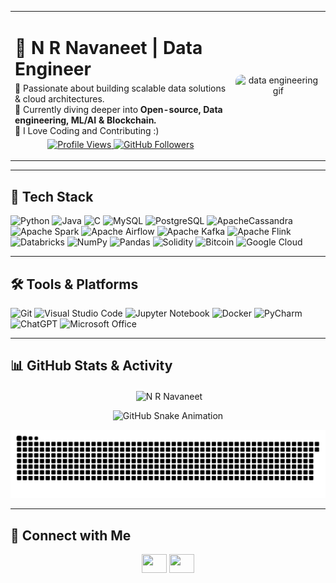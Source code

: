 <table>
  <tr>
    <td width="70%" valign="top">
      <h1 align="left" style="margin-bottom: 5px;">🚀 N R Navaneet | Data Engineer </h1>
      <p style="margin: 0;">
        🔹 Passionate about building scalable data solutions & cloud architectures.<br>
        🔹 Currently diving deeper into <b>Open-source, Data engineering, ML/AI & Blockchain.</b><br>
        🔹 I Love Coding and Contributing :)<br>
      </p>
      <p align="center" style="margin-top: 5px;">
        <a href="https://github.com/nrnavaneet">
          <img src="https://komarev.com/ghpvc/?username=nrnavaneet&label=Profile%20Views&color=blueviolet&style=for-the-badge" alt="Profile Views" />
        </a>
        <a href="https://github.com/nrnavaneet?tab=followers">
          <img src="https://img.shields.io/github/followers/nrnavaneet?color=blue&label=Followers&logo=github&style=for-the-badge" alt="GitHub Followers" />
        </a>
      </p>
    </td>
    <td width="30%" align="center">
      <img src="https://media1.giphy.com/media/v1.Y2lkPTc5MGI3NjExNjFnajUzNzN2aDNnd2JuNzU4bjU0dHZsdmQ1Y2lubW1iZTNoaG9taSZlcD12MV9pbnRlcm5hbF9naWZfYnlfaWQmY3Q9Zw/DbXSzkKLzy96e3uukf/giphy.gif" 
           height="200px" width="200px" 
           alt="data engineering gif" 
           style="border-radius: 10px;" />
    </td>
  </tr>
</table>



---


## 🚀 Tech Stack

![Python](https://img.shields.io/badge/Python-3776AB?style=for-the-badge&logo=python&logoColor=white)
![Java](https://img.shields.io/badge/java-%23ED8B00.svg?style=for-the-badge&logo=openjdk&logoColor=white)
![C](https://img.shields.io/badge/c-%2300599C.svg?style=for-the-badge&logo=c&logoColor=white)
![MySQL](https://img.shields.io/badge/MySQL-4479A1?style=for-the-badge&logo=mysql&logoColor=white)
![PostgreSQL](https://img.shields.io/badge/PostgreSQL-336791?style=for-the-badge&logo=postgresql&logoColor=white)
![ApacheCassandra](https://img.shields.io/badge/cassandra-%231287B1.svg?style=for-the-badge&logo=apache-cassandra&logoColor=white)
![Apache Spark](https://img.shields.io/badge/Apache_Spark-FDEE21?style=for-the-badge&logo=apachespark&logoColor=black)
![Apache Airflow](https://img.shields.io/badge/Apache%20Airflow-017CEE?style=for-the-badge&logo=Apache%20Airflow&logoColor=white)
![Apache Kafka](https://img.shields.io/badge/Apache_Kafka-231F20?style=for-the-badge&logo=apachekafka&logoColor=white)
![Apache Flink](https://img.shields.io/badge/Apache%20Flink-E6526F?style=for-the-badge&logo=Apache%20Flink&logoColor=white)
![Databricks](https://img.shields.io/badge/Databricks-FC000D?style=for-the-badge&logo=databricks&logoColor=white)
![NumPy](https://img.shields.io/badge/numpy-%23013243.svg?style=for-the-badge&logo=numpy&logoColor=white)
![Pandas](https://img.shields.io/badge/Pandas-150458?style=for-the-badge&logo=pandas&logoColor=white)
![Solidity](https://img.shields.io/badge/Solidity-%23363636.svg?style=for-the-badge&logo=solidity&logoColor=white)
![Bitcoin](https://img.shields.io/badge/bitcoin-2F3134?style=for-the-badge&logo=bitcoin&logoColor=white)
![Google Cloud](https://img.shields.io/badge/GoogleCloud-%234285F4.svg?style=for-the-badge&logo=google-cloud&logoColor=white)

---

## 🛠️ Tools & Platforms

![Git](https://img.shields.io/badge/Git-F05032?style=for-the-badge&logo=git&logoColor=white)
![Visual Studio Code](https://img.shields.io/badge/Visual%20Studio%20Code-0078d7.svg?style=for-the-badge&logo=visual-studio-code&logoColor=white)
![Jupyter Notebook](https://img.shields.io/badge/jupyter-%23FA0F00.svg?style=for-the-badge&logo=jupyter&logoColor=white)
![Docker](https://img.shields.io/badge/Docker-2496ED?style=for-the-badge&logo=docker&logoColor=white)
![PyCharm](https://img.shields.io/badge/pycharm-143?style=for-the-badge&logo=pycharm&logoColor=black&color=black&labelColor=green)
![ChatGPT](https://img.shields.io/badge/chatGPT-74aa9c?style=for-the-badge&logo=openai&logoColor=white)
![Microsoft Office](https://img.shields.io/badge/Microsoft_Office-D83B01?style=for-the-badge&logo=microsoft-office&logoColor=white)

---

## 📊 GitHub Stats & Activity


<p align="center">
  &nbsp;<img align="center" src="https://github-readme-stats-two-phi-88.vercel.app/api?username=nrnavaneet&show_icons=true&theme=dark&locale=en&hide=stars,issues" alt="N R Navaneet" />
</p>


<p align="center">
  <img src="https://github.com/nrnavaneeet/nrnavaneet/blob/output/github-snake.svg" alt="GitHub Snake Animation" />
</p>

<img src="https://raw.githubusercontent.com/nrnavaneet/nrnavaneet/output/snake.svg" alt="Snake animation" />

---

## 🔗 Connect with Me

<p align="center">
  <a href="https://linkedin.com/in/nrnavaneet" target="blank"><img src="https://www.svgrepo.com/show/448234/linkedin.svg" height="30" width="40" /></a>
  <a href="mailTo:navaneetnr@gmail.com" target="blank"> <img src="https://www.svgrepo.com/show/349378/gmail.svg" height="30" width="40" /></a>
</p>
